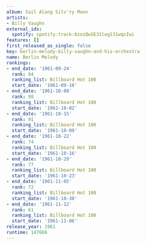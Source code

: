 ```yaml
---
album: Sail Along Silv'ry Moon
artists:
- Billy Vaughn
external_ids:
  spotify: spotify:track:6zozQwSE31leg131wqnIwi
features: []
first_released_as_single: false
key: berlin-melody-billy-vaughn-and-his-orchestra
name: Berlin Melody
rankings:
- end_date: '1961-09-24'
  rank: 94
  ranking_list: Billboard Hot 100
  start_date: '1961-09-18'
- end_date: '1961-10-08'
  rank: 98
  ranking_list: Billboard Hot 100
  start_date: '1961-10-02'
- end_date: '1961-10-15'
  rank: 91
  ranking_list: Billboard Hot 100
  start_date: '1961-10-09'
- end_date: '1961-10-22'
  rank: 74
  ranking_list: Billboard Hot 100
  start_date: '1961-10-16'
- end_date: '1961-10-29'
  rank: 77
  ranking_list: Billboard Hot 100
  start_date: '1961-10-23'
- end_date: '1961-11-05'
  rank: 72
  ranking_list: Billboard Hot 100
  start_date: '1961-10-30'
- end_date: '1961-11-12'
  rank: 61
  ranking_list: Billboard Hot 100
  start_date: '1961-11-06'
release_year: 1961
runtime: 147666
---
```


